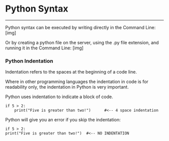 # Python Syntax
---

Python syntax can be executed by writing directly in the Command Line: [img]

Or by creating a python file on the server, using the .py file extension, and running it in the Command Line: [img]


### Python Indentation

Indentation refers to the spaces at the beginning of a code line.

Where in other programming languages the indentation in code is for readability only, the indentation in Python is very important.

Python uses indentation to indicate a block of code.
```python3
if 5 > 2:
    print("Five is greater than two!")      #<-- 4 space indentation
```
Python will give you an error if you skip the indentation:

```python3
if 5 > 2:
print("Five is greater than two!")  #<-- NO INDENTATION
```
